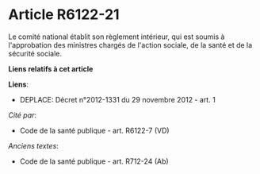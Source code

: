 # Article R6122-21

Le comité national établit son règlement intérieur, qui est soumis à l'approbation des ministres chargés de l'action sociale,
de la santé et de la sécurité sociale.

**Liens relatifs à cet article**

**Liens**:

  - DEPLACE: Décret n°2012-1331 du 29 novembre 2012 - art. 1

_Cité par_:

  - Code de la santé publique - art. R6122-7 (VD)

_Anciens textes_:

  - Code de la santé publique - art. R712-24 (Ab)
